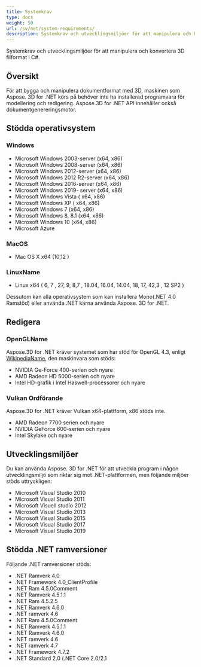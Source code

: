 ```yaml
---
title: Systemkrav
type: docs
weight: 50
url: /sv/net/system-requirements/
description: Systemkrav och utvecklingsmiljöer för att manipulera och konvertera 3D filformat i C#.
---
```

Systemkrav och utvecklingsmiljöer för att manipulera och konvertera 3D filformat i C#.

##  **Översikt**
För att bygga och manipulera dokumentformat med 3D, maskinen som Aspose. 3D for .NET körs på behöver inte ha installerad programvara för modellering och redigering. Aspose.3D for .NET API innehåller också dokumentgenereringsmotor.
##  **Stödda operativsystem**
###  **Windows**
- Microsoft Windows 2003-server (x64, x86)
- Microsoft Windows 2008-server (x64, x86)
- Microsoft Windows 2012-server (x64, x86)
- Microsoft Windows 2012 R2-server (x64, x86)
- Microsoft Windows 2016-server (x64, x86)
- Microsoft Windows 2019- server (x64, x86)
- Microsoft Windows Vista ( x64, x86)
- Microsoft Windows XP ( x64, x86)
- Microsoft Windows 7 (x64, x86)
- Microsoft Windows 8, 8.1 (x64, x86)
- Microsoft Windows 10 (x64, x86)
- Microsoft Azure
###  **MacOS**
- Mac OS X x64 (10,12 )
###  **LinuxName**
- Linux x64 ( 6, 7 , 27, 9, 8,7 , 18.04, 16.04, 14.04, 18, 17, 42,3 , 12 SP2 )

Dessutom kan alla operativsystem som kan installera Mono(.NET 4.0 Ramstöd) eller använda .NET kärna använda Aspose. 3D for .NET.
##  **Redigera**
###  **OpenGLName**
Aspose.3D for .NET kräver systemet som har stöd för OpenGL 4.3, enligt [WikipediaName](https://en.wikipedia.org/wiki/OpenGL#OpenGL_4.3), den maskinvara som stöds:

- NVIDIA Ge-Force 400-serien och nyare
- AMD Radeon HD 5000-serien och nyare
- Intel HD-grafik i Intel Haswell-processorer och nyare
###  **Vulkan Ordförande**
Aspose.3D for .NET kräver Vulkan x64-plattform, x86 stöds inte.

- AMD Radeon 7700 serien och nyare
- NVIDIA GeForce 600-serien och nyare
- Intel Skylake och nyare
##  **Utvecklingsmiljöer**
Du kan använda Aspose. 3D for .NET för att utveckla program i någon utvecklingsmiljö som riktar sig mot .NET-plattformen, men följande miljöer stöds uttryckligen:

- Microsoft Visual Studio 2010
- Microsoft Visual Studio 2011
- Microsoft Visuell studio 2012
- Microsoft Visual Studio 2013
- Microsoft Visual Studio 2015
- Microsoft Visual Studio 2017
- Microsoft Visual Studio 2019
##  **Stödda .NET ramversioner**
Följande .NET ramversioner stöds:

- .NET Ramverk 4.0
- .NET Framework 4.0_ClientProfile
- .NET Ram 4.5.0Comment
- .NET Ramverk 4.5.1.1
- .NET Ram 4.5.2.5
- .NET Ramverk 4.6.0
- .NET ramverk 4.6
- .NET Ram 4.5.0Comment
- .NET Ramverk 4.5.1.1
- .NET Ramverk 4.6.0
- .NET ramverk 4.6
- .NET ramverk 4.7
- .NET Framework 4.7.2
- .NET Standard 2.0 (.NET Core 2.0/2.1
